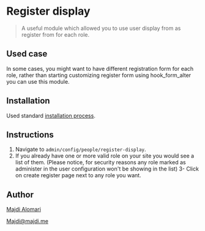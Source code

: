 # Register display
> A useful module which allowed you to use user display from as register from 
for each role.

## Used case
In some cases, you might want to have different registration form for each role,
rather than starting customizing register form using hook_form_alter you can use
this module.

## Installation
Used standard [installation process](https://www.drupal.org/docs/user_guide/en/extend-module-install.html). 

## Instructions
1. Navigate to `admin/config/people/register-display`.
2. If you already have one or more valid role on your site you would see a list of
them. (Please notice, for security reasons any role marked as administer in the
user configuration won't be showing in the list)
3- Click on create register page next to any role you want.

## Author
[Majdi Alomari](https://www.drupal.org/u/majdi)

Majdi@majdi.me
